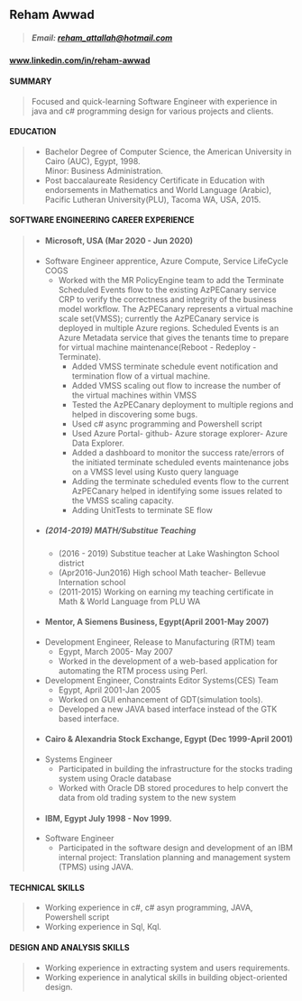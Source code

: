 ## Reham Awwad
 
> ##### Email: reham_attallah@hotmail.com 
#### www.linkedin.com/in/reham-awwad
#### SUMMARY
>   Focused and quick-learning Software Engineer with experience in java and c#  programming design for various projects and clients.
#### EDUCATION  
> * Bachelor Degree of Computer Science, the American University in Cairo (AUC), Egypt, 1998.  
> Minor: Business Administration.  
> * Post baccalaureate Residency Certificate in Education with endorsements in Mathematics and World Language (Arabic), Pacific Lutheran 
> University(PLU), Tacoma WA, USA, 2015.
#### SOFTWARE ENGINEERING CAREER EXPERIENCE 
> * #### Microsoft, USA (Mar 2020 - Jun 2020)
  >  * Software Engineer apprentice, Azure Compute, Service LifeCycle COGS
  >    * Worked with the MR PolicyEngine team to add the Terminate Scheduled Events flow to the existing AzPECanary service
  >      CRP to verify the correctness and integrity of the business model workflow. The AzPECanary represents a virtual
  >      machine scale set(VMSS); currently the AzPECanary service is deployed in multiple Azure regions. Scheduled Events is 
  >      an Azure Metadata service that gives the tenants time to prepare for 
  >       virtual machine maintenance(Reboot - Redeploy - Terminate).
  >       * Added VMSS terminate schedule event notification and termination flow of a virtual machine. 
  >       * Added VMSS scaling out flow to increase the number of the virtual machines within VMSS
  >       * Tested the AzPECanary deployment to multiple regions and helped in discovering some bugs.
  >       * Used c# async programming and Powershell script
  >       * Used Azure Portal- github- Azure storage explorer- Azure Data Explorer.  
  >       * Added a dashboard to monitor the success rate/errors of the initiated terminate scheduled events maintenance jobs 
  >         on a VMSS level using Kusto query language 
  >       * Adding the terminate scheduled events flow to the current AzPECanary helped in identifying some issues related
  >         to the VMSS scaling capacity.  
  >       * Adding UnitTests to terminate SE flow
> * ##### (2014-2019) MATH/Substitue Teaching
  >    *  (2016 - 2019) Substitue teacher at Lake Washington School district
  >    *  (Apr2016-Jun2016) High school Math teacher- Bellevue Internation school
  >    *  (2011-2015) Working on earning my teaching certificate in Math & World Language from PLU WA   
> * #### Mentor, A Siemens Business, Egypt(April 2001-May 2007)
  > * Development Engineer, Release to Manufacturing (RTM) team  
  >   * Egypt, March 2005- May 2007 
  >   * Worked in the development of a web-based application for automating the RTM process using Perl.   
  > * Development Engineer, Constraints Editor Systems(CES) Team  
  >   * Egypt, April 2001-Jan 2005 
  >   * Worked on GUI enhancement of GDT(simulation tools). 
  >   * Developed a new JAVA based interface instead of the GTK based interface. 
> * #### Cairo & Alexandria Stock Exchange, Egypt (Dec 1999-April 2001)
  > * Systems Engineer  
  >   * Participated in building the infrastructure for the stocks trading system using Oracle database
  >   * Worked with Oracle DB stored procedures to help convert the data from old trading system to the new system
> * #### IBM, Egypt July 1998 - Nov 1999.
  > * Software Engineer  
  >   * Participated in the software design and development of an IBM internal project: Translation planning and management system             (TPMS) using JAVA.
#### TECHNICAL SKILLS 
> * Working experience in c#, c# asyn programming, JAVA, Powershell script  
> * Working experience in Sql, Kql.
#### DESIGN AND ANALYSIS SKILLS  
> * Working experience in extracting system and users requirements.    
> * Working experience in analytical skills in building object-oriented design.
